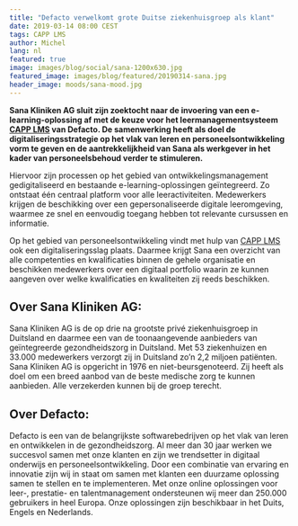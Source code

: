 ```yaml
---
title: "Defacto verwelkomt grote Duitse ziekenhuisgroep als klant"
date: 2019-03-14 08:00 CEST
tags: CAPP LMS
author: Michel
lang: nl
featured: true
image: images/blog/social/sana-1200x630.jpg
featured_image: images/blog/featured/20190314-sana.jpg
header_image: moods/sana-mood.jpg
---
```


__Sana Kliniken AG sluit zijn zoektocht naar de invoering van een e-learning-oplossing af met de keuze voor het leermanagementsysteem [CAPP LMS](/capp-lms/) van Defacto. De samenwerking heeft als doel de digitaliseringsstrategie op het vlak van leren en personeelsontwikkeling vorm te geven en de aantrekkelijkheid van Sana als werkgever in het kader van personeelsbehoud verder te stimuleren.__

Hiervoor zijn processen op het gebied van ontwikkelingsmanagement gedigitaliseerd en bestaande e-learning-oplossingen geïntegreerd. Zo ontstaat één centraal platform voor alle leeractiviteiten. Medewerkers krijgen de beschikking over een gepersonaliseerde digitale leeromgeving, waarmee ze snel en eenvoudig toegang hebben tot relevante cursussen en informatie.

Op het gebied van personeelsontwikkeling vindt met hulp van [CAPP LMS](/capp-lms/) ook een digitaliseringsslag plaats. Daarmee krijgt Sana een overzicht van alle competenties en kwalificaties binnen de gehele organisatie en beschikken medewerkers over een digitaal portfolio waarin ze kunnen aangeven over welke kwalificaties en kwaliteiten zij reeds beschikken.

## Over Sana Kliniken AG:

Sana Kliniken AG is de op drie na grootste privé ziekenhuisgroep in Duitsland en daarmee een van de toonaangevende aanbieders van geïntegreerde gezondheidszorg in Duitsland. Met 53 ziekenhuizen en 33.000 medewerkers verzorgt zij in Duitsland zo’n 2,2 miljoen patiënten. Sana Kliniken AG is opgericht in 1976 en niet-beursgenoteerd. Zij heeft als doel om een breed aanbod van de beste medische zorg te kunnen aanbieden. Alle verzekerden kunnen bij de groep terecht.

## Over Defacto:

Defacto is een van de belangrijkste softwarebedrijven op het vlak van leren en ontwikkelen in de gezondheidszorg. Al meer dan 30 jaar werken we succesvol samen met onze klanten en zijn we trendsetter in digitaal onderwijs en personeelsontwikkeling. Door een combinatie van ervaring en innovatie zijn wij in staat om samen met klanten een duurzame oplossing samen te stellen en te implementeren. Met onze online oplossingen voor leer-, prestatie- en talentmanagement ondersteunen wij meer dan 250.000 gebruikers in heel Europa. Onze oplossingen zijn beschikbaar in het Duits, Engels en Nederlands.
